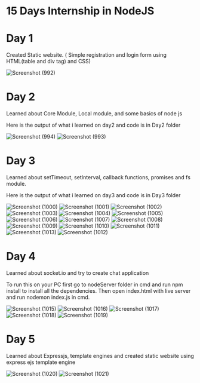 # 15 Days Internship in NodeJS

# Day 1

Created Static website. ( Simple registration and login form using HTML(table and div tag) and CSS) 

![Screenshot (992)](https://user-images.githubusercontent.com/70268807/119513977-4e367a00-bd92-11eb-8da6-34b0cf97184c.png)

# Day 2

Learned about Core Module, Local module, and some basics of node js

Here is the output of what i learned on day2 and code is in Day2 folder

![Screenshot (994)](https://user-images.githubusercontent.com/70268807/119672839-8acca900-be58-11eb-94f8-c32f6e16275b.png)
![Screenshot (993)](https://user-images.githubusercontent.com/70268807/119672861-8d2f0300-be58-11eb-8c7b-845da96439bd.png)

# Day 3

Learned about setTimeout, setInterval, callback functions, promises and fs module.

Here is the output of what i learned on day3 and code is in Day3 folder


![Screenshot (1000)](https://user-images.githubusercontent.com/70268807/119864526-56301e80-bf38-11eb-9c89-ffd5a1f9d530.png)
![Screenshot (1001)](https://user-images.githubusercontent.com/70268807/119864545-592b0f00-bf38-11eb-847e-7846fb8f05d4.png)
![Screenshot (1002)](https://user-images.githubusercontent.com/70268807/119864562-5defc300-bf38-11eb-97bb-f3f6c031cb4b.png)
![Screenshot (1003)](https://user-images.githubusercontent.com/70268807/119864581-62b47700-bf38-11eb-819d-c69fbc2c8b20.png)
![Screenshot (1004)](https://user-images.githubusercontent.com/70268807/119864593-6647fe00-bf38-11eb-9df2-ba3da6169f8d.png)
![Screenshot (1005)](https://user-images.githubusercontent.com/70268807/119864616-6cd67580-bf38-11eb-8222-b80476219061.png)
![Screenshot (1006)](https://user-images.githubusercontent.com/70268807/119864635-719b2980-bf38-11eb-9fe3-d23b790e3083.png)
![Screenshot (1007)](https://user-images.githubusercontent.com/70268807/119864654-76f87400-bf38-11eb-8892-89f7367d0751.png)
![Screenshot (1008)](https://user-images.githubusercontent.com/70268807/119864666-7a8bfb00-bf38-11eb-9f9f-ed5bc1fbac15.png)
![Screenshot (1009)](https://user-images.githubusercontent.com/70268807/119864685-7fe94580-bf38-11eb-8bed-1d19eea1c294.png)
![Screenshot (1010)](https://user-images.githubusercontent.com/70268807/119864450-444e7b80-bf38-11eb-939f-597779eac772.png)
![Screenshot (1011)](https://user-images.githubusercontent.com/70268807/119864487-4d3f4d00-bf38-11eb-9ad7-f4b222dec3c1.png)
![Screenshot (1013)](https://user-images.githubusercontent.com/70268807/119864985-d48cc080-bf38-11eb-8f95-c211840965c6.png)
![Screenshot (1012)](https://user-images.githubusercontent.com/70268807/119864516-54665b00-bf38-11eb-8ecb-5c0672364d05.png)


# Day 4

Learned about socket.io and try to create chat application

To run this on your PC first go to nodeServer folder in cmd and run npm install to install all the dependencies. Then open index.html with live server and run nodemon index.js in cmd.

![Screenshot (1015)](https://user-images.githubusercontent.com/70268807/120107534-fd9e9280-c17e-11eb-9ee0-8a487f77dc09.png)
![Screenshot (1016)](https://user-images.githubusercontent.com/70268807/120107542-03947380-c17f-11eb-927a-86e462fa7fd8.png)
![Screenshot (1017)](https://user-images.githubusercontent.com/70268807/120107547-07c09100-c17f-11eb-86a2-6a4c3e998169.png)
![Screenshot (1018)](https://user-images.githubusercontent.com/70268807/120107556-127b2600-c17f-11eb-8272-175a88e106d0.png)
![Screenshot (1019)](https://user-images.githubusercontent.com/70268807/120107523-f5465780-c17e-11eb-8175-364c074a21dc.png)


# Day 5

Learned about Expressjs, template engines and created static website using express ejs template engine

![Screenshot (1020)](https://user-images.githubusercontent.com/70268807/120217279-c222c780-c255-11eb-8a36-72bfa205d00f.png)
![Screenshot (1021)](https://user-images.githubusercontent.com/70268807/120217269-be8f4080-c255-11eb-99ee-3bc9e04ebf4e.png)


